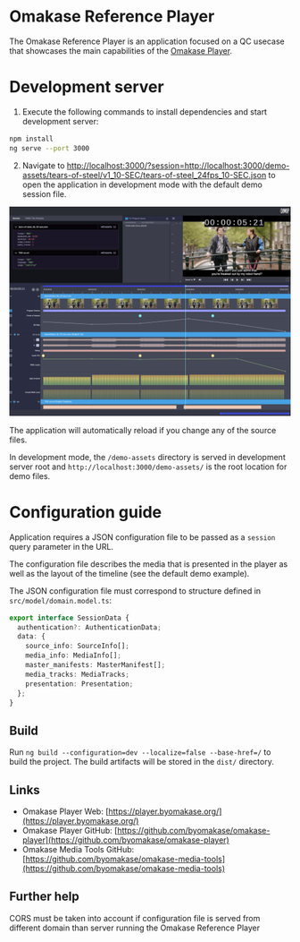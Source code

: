 # Omakase Reference Player

The Omakase Reference Player is an application focused on a QC usecase that showcases the main capabilities of the [Omakase Player](https://player.byomakase.org/).

# Development server

1. Execute the following commands to install dependencies and start development server:

```bash
npm install
ng serve --port 3000
```

2. Navigate to [http://localhost:3000/?session=http://localhost:3000/demo-assets/tears-of-steel/v1_10-SEC/tears-of-steel_24fps_10-SEC.json](http://localhost:3000/?session=http://localhost:3000/demo-assets/tears-of-steel/v1_10-SEC/tears-of-steel_24fps_10-SEC.json)
   to open the application in development mode with the default demo session file.

![Alt text](screenshot.png)

The application will automatically reload if you change any of the source files.

In development mode, the `/demo-assets` directory is served in development server root and `http://localhost:3000/demo-assets/` is the root location for demo files.

# Configuration guide

Application requires a JSON configuration file to be passed as a `session` query parameter in the URL.

The configuration file describes the media that is presented in the player as well as the layout of the timeline (see the default demo example).

The JSON configuration file must correspond to structure defined in `src/model/domain.model.ts`:

```ts
export interface SessionData {
  authentication?: AuthenticationData;
  data: {
    source_info: SourceInfo[];
    media_info: MediaInfo[];
    master_manifests: MasterManifest[];
    media_tracks: MediaTracks;
    presentation: Presentation;
  };
}
```

## Build

Run `ng build --configuration=dev --localize=false --base-href=/` to build the project. The build artifacts will be stored in the `dist/` directory.

## Links

- Omakase Player Web: [https://player.byomakase.org/](https://player.byomakase.org/)
- Omakase Player GitHub: [https://github.com/byomakase/omakase-player](https://github.com/byomakase/omakase-player)
- Omakase Media Tools GitHub: [https://github.com/byomakase/omakase-media-tools](https://github.com/byomakase/omakase-media-tools)

## Further help

CORS must be taken into account if configuration file is served from different domain than server running the Omakase Reference Player



